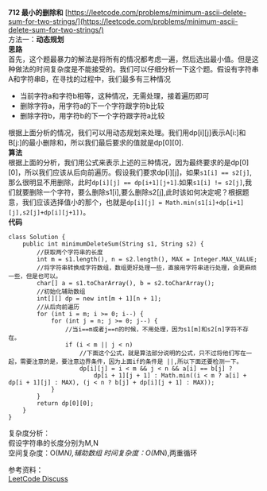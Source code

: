 **712 最小的删除和**
[https://leetcode.com/problems/minimum-ascii-delete-sum-for-two-strings/](https://leetcode.com/problems/minimum-ascii-delete-sum-for-two-strings/)  
方法一：**动态规划**  
**思路**  
首先，这个题最暴力的解法是将所有的情况都考虑一遍，然后选出最小值。但是这种做法的时间复杂度是不能接受的。我们可以仔细分析一下这个题。假设有字符串A和字符串B，在寻找的过程中，我们最多有三种情况  
- 当前字符a和字符b相等，这种情况，无需处理，接着遍历即可
- 删除字符a，用字符a的下一个字符跟字符b比较
- 删除字符b，用字符b的下一个字符跟字符a比较

根据上面分析的情况，我们可以用动态规划来处理。我们用dp[i][j]表示A[i:]和B[j:]的最小删除和，所以我们最后要求的值就是dp[0][0].  
**算法**  
根据上面的分析，我们用公式来表示上述的三种情况，因为最终要求的是dp[0][0]，所以我们应该从后向前遍历。假设我们要求dp[i][j]，如果`s1[i] == s2[j]`,那么很明显不用删除，此时`dp[i][j] == dp[i+1][j+1]`.如果`s1[i] != s2[j]`,我们就要删除一个字符，要么删除s1[i],要么删除s2[j],此时该如何决定呢？根据题意，我们应该选择值小的那个，也就是`dp[i][j] = Math.min(s1[i]+dp[i+1][j],s2[j]+dp[i][j+1])`。  
**代码**  
```
class Solution {
    public int minimumDeleteSum(String s1, String s2) {
        //获取两个字符串的长度
        int m = s1.length(), n = s2.length(), MAX = Integer.MAX_VALUE;
        //将字符串转换成字符数组，数组更好处理一些，直接用字符串进行处理，会更麻烦一些，但是也可以。
        char[] a = s1.toCharArray(), b = s2.toCharArray();
        //初始化辅助数组
        int[][] dp = new int[m + 1][n + 1];
        //从后向前遍历
        for (int i = m; i >= 0; i--) {
            for (int j = n; j >= 0; j--) {
                //当i==m或者j==n的时候，不用处理，因为s1[m]和s2[n]字符不存在。
                if (i < m || j < n)
                    //下面这个公式，就是算法部分说明的公式，只不过将他们写在一起，需要注意的是，要注意边界条件，因为上面if的条件是 ||,所以下面还要检测一下。
                    dp[i][j] = i < m && j < n && a[i] == b[j] ?
                        dp[i + 1][j + 1] : Math.min((i < m ? a[i] + dp[i + 1][j] : MAX), (j < n ? b[j] + dp[i][j + 1] : MAX));
            }
        }
        return dp[0][0];
    }
}
```
复杂度分析：  
假设字符串的长度分别为M,N  
空间复杂度：O(M*N),辅助数组 
时间复杂度：O(M*N),两重循环  

参考资料：  
[LeetCode Discuss](https://leetcode.com/problems/minimum-ascii-delete-sum-for-two-strings/discuss/108814/JavaC%2B%2B-Clean-Code)
